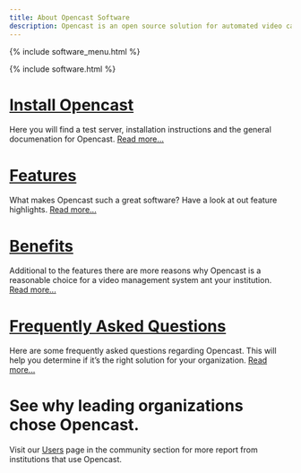 ```yaml
---
title: About Opencast Software
description: Opencast is an open source solution for automated video capture and distribution at scale. Build custom capture, processing, scheduling and distribution solutions for your organization with one flexible platform.
---
```

{% include software_menu.html %}

{% include software.html %}

# [Install Opencast](/install)
Here you will find a test server, installation instructions and the general documenation for Opencast. [Read more...](/install)

# [Features](/features)
What makes Opencast such a great software? Have a look at out feature highlights.
[Read more...](/features)

# [Benefits](/benefits)
Additional to the features there are more reasons why Opencast is a reasonable choice for a video management system ant your institution. [Read more...](/benefits)

# [Frequently Asked Questions](/faq)
Here are some frequently asked questions regarding Opencast. This will help you determine if it’s the right solution for your organization.
[Read more...](/faq)

# See why leading organizations chose Opencast.
Visit our [Users](/users) page in the community section for more report from institutions that use Opencast.
